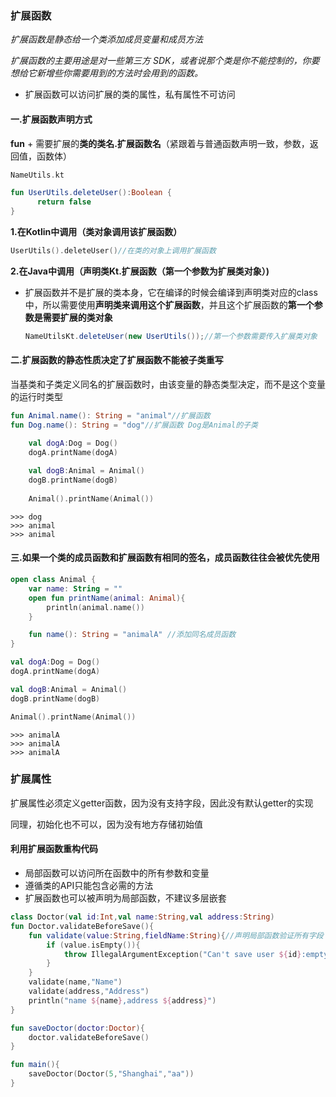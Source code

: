 

### 扩展函数

*扩展函数是静态给一个类添加成员变量和成员方法*

*扩展函数的主要用途是对一些第三方 SDK，或者说那个类是你不能控制的，你要想给它新增些你需要用到的方法时会用到的函数。*

* 扩展函数可以访问扩展的类的属性，私有属性不可访问

#### 一.扩展函数声明方式

**fun** + 需要扩展的**类的类名.扩展函数名**（紧跟着与普通函数声明一致，参数，返回值，函数体）

```kotlin
NameUtils.kt

fun UserUtils.deleteUser():Boolean {
      return false
}
```



**1.在Kotlin中调用（类对象调用该扩展函数）**

```kotlin
UserUtils().deleteUser()//在类的对象上调用扩展函数
```



**2.在Java中调用（声明类Kt.扩展函数（第一个参数为扩展类对象）)**

* 扩展函数并不是扩展的类本身，它在编译的时候会编译到声明类对应的class中，所以需要使用**声明类来调用这个扩展函数**，并且这个扩展函数的**第一个参数是需要扩展的类对象**

  ```java
  NameUtilsKt.deleteUser(new UserUtils());//第一个参数需要传入扩展类对象
  ```

  

#### 二.扩展函数的静态性质决定了扩展函数不能被子类重写

当基类和子类定义同名的扩展函数时，由该变量的静态类型决定，而不是这个变量的运行时类型
```kotlin
fun Animal.name(): String = "animal"//扩展函数
fun Dog.name(): String = "dog"//扩展函数 Dog是Animal的子类
```

```kotlin
    val dogA:Dog = Dog()
    dogA.printName(dogA)
    
    val dogB:Animal = Animal()
    dogB.printName(dogB)
    
    Animal().printName(Animal())
```

```
>>> dog
>>> animal
>>> animal
```



#### 三.如果一个类的成员函数和扩展函数有相同的签名，成员函数往往会被优先使用

```kotlin
open class Animal {
    var name: String = ""
    open fun printName(animal: Animal){
        println(animal.name())
    }

    fun name(): String = "animalA" //添加同名成员函数
}
```

```kotlin
val dogA:Dog = Dog()
dogA.printName(dogA)

val dogB:Animal = Animal()
dogB.printName(dogB)

Animal().printName(Animal())
```

```
>>> animalA
>>> animalA
>>> animalA
```



### 扩展属性

扩展属性必须定义getter函数，因为没有支持字段，因此没有默认getter的实现

同理，初始化也不可以，因为没有地方存储初始值









#### 利用扩展函数重构代码

* 局部函数可以访问所在函数中的所有参数和变量
* 遵循类的API只能包含必需的方法
* 扩展函数也可以被声明为局部函数，不建议多层嵌套

```kotlin
class Doctor(val id:Int,val name:String,val address:String)
fun Doctor.validateBeforeSave(){
    fun validate(value:String,fieldName:String){//声明局部函数验证所有字段
        if (value.isEmpty()){
            throw IllegalArgumentException("Can't save user ${id}:empty $fieldName") //局部函数可以访问所在函数中的所有参数和变量
        }
    }
    validate(name,"Name")
    validate(address,"Address")
    println("name ${name},address ${address}")
}

fun saveDoctor(doctor:Doctor){
    doctor.validateBeforeSave()
}

fun main(){
    saveDoctor(Doctor(5,"Shanghai","aa"))
}
```

